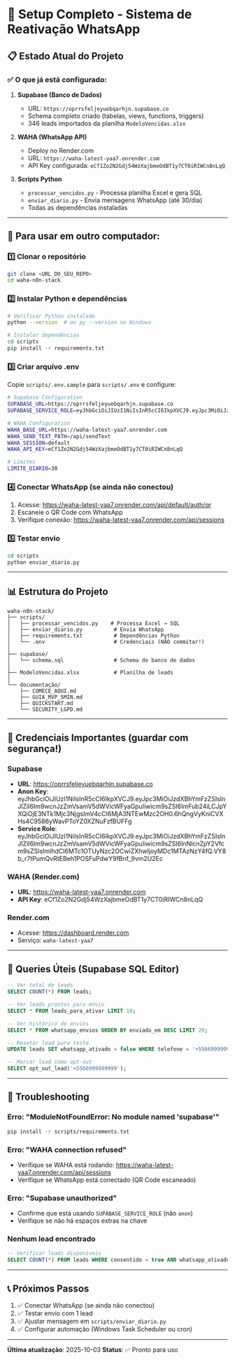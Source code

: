 # 🚀 Setup Completo - Sistema de Reativação WhatsApp

## 📋 Estado Atual do Projeto

### ✅ O que já está configurado:

1. **Supabase (Banco de Dados)**
   - URL: `https://oprrsfeljeyuebqarhjn.supabase.co`
   - Schema completo criado (tabelas, views, functions, triggers)
   - 346 leads importados da planilha `ModeloVencidas.xlsx`

2. **WAHA (WhatsApp API)**
   - Deploy no Render.com
   - URL: `https://waha-latest-yaa7.onrender.com`
   - API Key configurada: `eCf1Zo2N2Gdj54WzXajbmeOdBT1y7CT0iRIWCn8nLqQ`

3. **Scripts Python**
   - `processar_vencidos.py` - Processa planilha Excel e gera SQL
   - `enviar_diario.py` - Envia mensagens WhatsApp (até 30/dia)
   - Todas as dependências instaladas

---

## 🔧 Para usar em outro computador:

### 1️⃣ Clonar o repositório

```bash
git clone <URL_DO_SEU_REPO>
cd waha-n8n-stack
```

### 2️⃣ Instalar Python e dependências

```bash
# Verificar Python instalado
python --version  # ou py --version no Windows

# Instalar dependências
cd scripts
pip install -r requirements.txt
```

### 3️⃣ Criar arquivo .env

Copie `scripts/.env.sample` para `scripts/.env` e configure:

```bash
# Supabase Configuration
SUPABASE_URL=https://oprrsfeljeyuebqarhjn.supabase.co
SUPABASE_SERVICE_ROLE=eyJhbGciOiJIUzI1NiIsInR5cCI6IkpXVCJ9.eyJpc3MiOiJzdXBhYmFzZSIsInJlZiI6Im9wcnJzZmVsamV5dWVicWFyaGpuIiwicm9sZSI6InNlcnZpY2Vfcm9sZSIsImlhdCI6MTc1OTUyNzc2OCwiZXhwIjoyMDc1MTAzNzY4fQ.VY8b_r7tPumQvRtEBeh1POSFuPdwY9fBnf_9vm2U2Ec

# WAHA Configuration
WAHA_BASE_URL=https://waha-latest-yaa7.onrender.com
WAHA_SEND_TEXT_PATH=/api/sendText
WAHA_SESSION=default
WAHA_API_KEY=eCf1Zo2N2Gdj54WzXajbmeOdBT1y7CT0iRIWCn8nLqQ

# Limites
LIMITE_DIARIO=30
```

### 4️⃣ Conectar WhatsApp (se ainda não conectou)

1. Acesse: https://waha-latest-yaa7.onrender.com/api/default/auth/qr
2. Escaneie o QR Code com WhatsApp
3. Verifique conexão: https://waha-latest-yaa7.onrender.com/api/sessions

### 5️⃣ Testar envio

```bash
cd scripts
python enviar_diario.py
```

---

## 📊 Estrutura do Projeto

```
waha-n8n-stack/
├── scripts/
│   ├── processar_vencidos.py    # Processa Excel → SQL
│   ├── enviar_diario.py          # Envia WhatsApp
│   ├── requirements.txt          # Dependências Python
│   └── .env                      # Credenciais (NÃO commitar!)
│
├── supabase/
│   └── schema.sql                # Schema do banco de dados
│
├── ModeloVencidas.xlsx           # Planilha de leads
│
└── documentação/
    ├── COMECE_AQUI.md
    ├── GUIA_MVP_5MIN.md
    ├── QUICKSTART.md
    └── SECURITY_LGPD.md
```

---

## 🔑 Credenciais Importantes (guardar com segurança!)

### Supabase
- **URL**: https://oprrsfeljeyuebqarhjn.supabase.co
- **Anon Key**: eyJhbGciOiJIUzI1NiIsInR5cCI6IkpXVCJ9.eyJpc3MiOiJzdXBhYmFzZSIsInJlZiI6Im9wcnJzZmVsamV5dWVicWFyaGpuIiwicm9sZSI6ImFub24iLCJpYXQiOjE3NTk1Mjc3NjgsImV4cCI6MjA3NTEwMzc2OH0.6hQngVyKniCVXHs4C9586yWavPToYZ0XZNuFzfBUFFg
- **Service Role**: eyJhbGciOiJIUzI1NiIsInR5cCI6IkpXVCJ9.eyJpc3MiOiJzdXBhYmFzZSIsInJlZiI6Im9wcnJzZmVsamV5dWVicWFyaGpuIiwicm9sZSI6InNlcnZpY2Vfcm9sZSIsImlhdCI6MTc1OTUyNzc2OCwiZXhwIjoyMDc1MTAzNzY4fQ.VY8b_r7tPumQvRtEBeh1POSFuPdwY9fBnf_9vm2U2Ec

### WAHA (Render.com)
- **URL**: https://waha-latest-yaa7.onrender.com
- **API Key**: eCf1Zo2N2Gdj54WzXajbmeOdBT1y7CT0iRIWCn8nLqQ

### Render.com
- Acesse: https://dashboard.render.com
- Serviço: `waha-latest-yaa7`

---

## 📝 Queries Úteis (Supabase SQL Editor)

```sql
-- Ver total de leads
SELECT COUNT(*) FROM leads;

-- Ver leads prontos para envio
SELECT * FROM leads_para_ativar LIMIT 10;

-- Ver histórico de envios
SELECT * FROM whatsapp_envios ORDER BY enviado_em DESC LIMIT 20;

-- Resetar lead para teste
UPDATE leads SET whatsapp_ativado = false WHERE telefone = '+5566999999999';

-- Marcar lead como opt-out
SELECT opt_out_lead('+5566999999999');
```

---

## 🚨 Troubleshooting

### Erro: "ModuleNotFoundError: No module named 'supabase'"
```bash
pip install -r scripts/requirements.txt
```

### Erro: "WAHA connection refused"
- Verifique se WAHA está rodando: https://waha-latest-yaa7.onrender.com/api/sessions
- Verifique se WhatsApp está conectado (QR Code escaneado)

### Erro: "Supabase unauthorized"
- Confirme que está usando `SUPABASE_SERVICE_ROLE` (não `anon`)
- Verifique se não há espaços extras na chave

### Nenhum lead encontrado
```sql
-- Verificar leads disponíveis
SELECT COUNT(*) FROM leads WHERE consentido = true AND whatsapp_ativado = false;
```

---

## 📞 Próximos Passos

1. ✅ Conectar WhatsApp (se ainda não conectou)
2. ✅ Testar envio com 1 lead
3. ✅ Ajustar mensagem em `scripts/enviar_diario.py`
4. ✅ Configurar automação (Windows Task Scheduler ou cron)

---

**Última atualização**: 2025-10-03
**Status**: ✅ Pronto para uso
